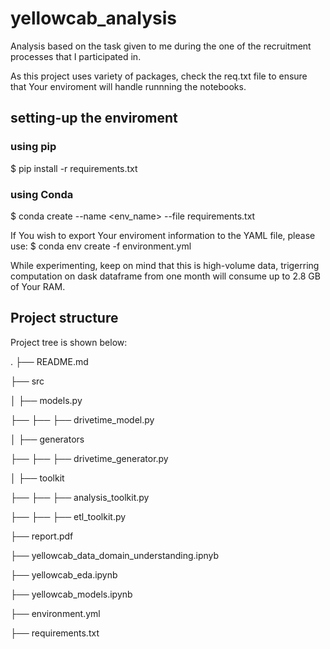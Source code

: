 # yellowcab_analysis
Analysis based on the task given to me during the one of the recruitment processes that I participated in.

As this project uses variety of packages, check the req.txt file to ensure that Your enviroment will handle runnning 
the notebooks.

## setting-up the enviroment

### using pip
$ pip install -r requirements.txt

### using Conda
$ conda create --name <env_name> --file requirements.txt

If You wish to export Your enviroment information to the YAML file, please use:
$ conda env create -f environment.yml

While experimenting, keep on mind that this is high-volume data, trigerring computation on dask dataframe from one month 
will consume up to 2.8 GB of Your RAM. 

## Project structure
Project tree is shown below:

.
├── README.md 

├── src

│   ├── models.py

├── ├── ├── drivetime_model.py

│   ├── generators

├── ├── ├── drivetime_generator.py

│   ├── toolkit

├── ├── ├── analysis_toolkit.py

├── ├── ├── etl_toolkit.py

├── report.pdf

├── yellowcab_data_domain_understanding.ipnyb

├── yellowcab_eda.ipynb

├── yellowcab_models.ipynb

├── environment.yml

├── requirements.txt
